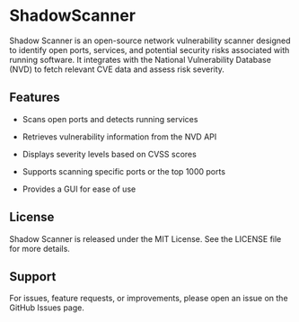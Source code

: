 # ShadowScanner
Shadow Scanner is an open-source network vulnerability scanner designed to identify open ports, services, and potential security risks associated with running software. It integrates with the National Vulnerability Database (NVD) to fetch relevant CVE data and assess risk severity.

## Features

- Scans open ports and detects running services

- Retrieves vulnerability information from the NVD API

- Displays severity levels based on CVSS scores

- Supports scanning specific ports or the top 1000 ports

- Provides a GUI for ease of use

## License

Shadow Scanner is released under the MIT License. See the LICENSE file for more details.

## Support

For issues, feature requests, or improvements, please open an issue on the GitHub Issues page.

